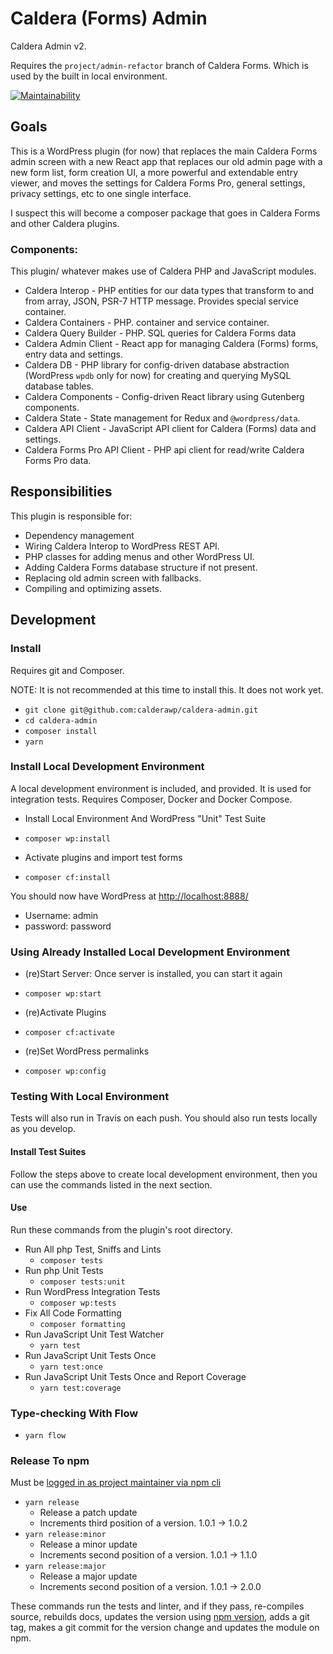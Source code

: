 # Caldera (Forms) Admin

Caldera Admin v2.

Requires the `project/admin-refactor` branch of Caldera Forms. Which is used by the built in local environment.

[![Maintainability](https://api.codeclimate.com/v1/badges/79cb58ea98b87f591771/maintainability)](https://codeclimate.com/github/CalderaWP/caldera-admin/maintainability)

## Goals
This is a WordPress plugin (for now) that replaces the main Caldera Forms admin screen with a new React app that replaces our old admin page with a new form list, form creation UI, a more powerful and extendable entry viewer, and moves the settings for Caldera Forms Pro, general settings, privacy settings, etc to one single interface.

I suspect this will become a composer package that goes in Caldera Forms and other Caldera plugins.

### Components:
This plugin/ whatever makes use of Caldera PHP and JavaScript modules.

* Caldera Interop - PHP entities for our data types that transform to and from array, JSON, PSR-7 HTTP message. Provides special service container.
* Caldera Containers - PHP. container and service container.
* Caldera Query Builder - PHP. SQL queries for Caldera Forms data
* Caldera Admin Client - React app for managing Caldera (Forms) forms, entry data and settings.
* Caldera DB - PHP library for config-driven database abstraction (WordPress `wpdb` only for now) for creating and querying MySQL database tables.
* Caldera Components - Config-driven React library using Gutenberg components.
* Caldera State - State management for Redux and `@wordpress/data`.
* Caldera API Client - JavaScript API client for Caldera (Forms) data and settings.
* Caldera Forms Pro API Client - PHP api client for read/write Caldera Forms Pro data.

## Responsibilities
This plugin is responsible for:
* Dependency management
* Wiring Caldera Interop to WordPress REST API.
* PHP classes for adding menus and other WordPress UI.
* Adding Caldera Forms database structure if not present.
* Replacing old admin screen with fallbacks.
* Compiling and optimizing assets.

## Development

### Install
Requires git and Composer.

NOTE: It is not recommended at this time to install this. It does not work yet.

* `git clone git@github.com:calderawp/caldera-admin.git`
* `cd caldera-admin`
* `composer install`
* `yarn`

### Install Local Development Environment
A  local development environment is included, and provided. It is used for integration tests. Requires Composer, Docker and Docker Compose.

* Install Local Environment And WordPress "Unit" Test Suite
- `composer wp:install`
* Activate plugins and import test forms
- `composer cf:install`

You should now have WordPress at [http://localhost:8888/](http://localhost:8888/)
* Username: admin
* password: password

### Using Already Installed Local Development Environment

* (re)Start Server: Once server is installed, you can start it again
- `composer wp:start`

* (re)Activate Plugins
- `composer cf:activate`

* (re)Set WordPress permalinks
- `composer wp:config`

### Testing With Local Environment
Tests will also run in Travis on each push. You should also run tests locally as you develop.

#### Install Test Suites
Follow the steps above to create local development environment, then you can use the commands listed in the next section.

#### Use
Run these commands from the plugin's root directory.

* Run All php Test, Sniffs and Lints
    - `composer tests`
* Run php Unit Tests
    - `composer tests:unit`
* Run WordPress Integration Tests
    - `composer wp:tests`
* Fix All Code Formatting
    - `composer formatting`
* Run JavaScript Unit Test Watcher
    - `yarn test`
* Run JavaScript Unit Tests Once
    - `yarn test:once`
* Run JavaScript Unit Tests Once and Report Coverage
    - `yarn test:coverage`
    
    
### Type-checking With Flow
* `yarn flow`


### Release To npm
Must be [logged in as project maintainer via npm cli](https://docs.npmjs.com/cli/adduser)

* `yarn release`
    - Release a patch update
    - Increments third position of a version. 1.0.1 -> 1.0.2
* `yarn release:minor`
    - Release a minor update
    - Increments second position of a version. 1.0.1 -> 1.1.0 
* `yarn release:major`
    - Release a major update
    - Increments second position of a version. 1.0.1 -> 2.0.0 
    
These commands run the tests and linter, and if they pass, re-compiles source, rebuilds docs, updates the version using [npm version](https://docs.npmjs.com/cli/version), adds a git tag, makes a git commit for the version change and updates the module on npm.
